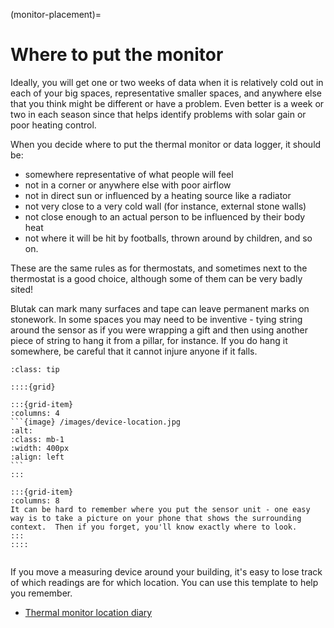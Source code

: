 (monitor-placement)=
# Where to put the monitor


Ideally, you will get one or two weeks of data when it is relatively cold out in each of your big spaces, representative smaller spaces, and anywhere else that you think might be different or have a problem.  Even better is a week or two in each season since that helps identify problems with solar gain or poor heating control.  



When you decide where to put the thermal monitor or data logger, it should be:

- somewhere representative of what people will feel
- not in a corner or anywhere else with poor airflow
- not in direct sun or influenced by a heating source like a radiator
- not very close to a very cold wall (for instance, external stone walls)
- not close enough to an actual person to be influenced by their body heat
- not where it will be hit by footballs, thrown around by children, and so on.

These are the same rules as for thermostats, and sometimes next to the thermostat is a good choice, although some of them can be very badly sited!

Blutak can mark many surfaces and tape can leave permanent marks on stonework.  In some spaces you may need to be inventive - tying string around the sensor as if you were wrapping a gift and then using another piece of string to hang it from a pillar, for instance.  If you do hang it somewhere, be careful that it cannot injure anyone if it falls.

````{admonition} Tip
:class: tip

::::{grid} 

:::{grid-item} 
:columns: 4
```{image} /images/device-location.jpg
:alt: 
:class: mb-1
:width: 400px
:align: left
```
:::

:::{grid-item}
:columns: 8
It can be hard to remember where you put the sensor unit - one easy way is to take a picture on your phone that shows the surrounding context.  Then if you forget, you'll know exactly where to look.
:::
::::


````

If you move a measuring device around your building, it's easy to lose track of which readings are for which location.  You can use this template to help you remember. 

- [Thermal monitor location diary](https://docs.google.com/spreadsheets/d/1Lb59luV7bnODQef9KC9vKmHjVDsIbQYyRfcX4VaVAA4/)
